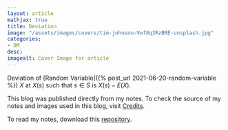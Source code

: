 ```yaml
---
layout: article
mathjax: true
title: Deviation
image: "/assets/images/covers/tim-johnson-Vwf8q3RzBRE-unsplash.jpg"
categories:
- DM
desc:   
imagealt: Cover Image for article
---
```


Deviation of [Random Variable]({% post_url 2021-06-20-random-variable %}) $X$ at $X(s)$ such that $s \in S$ is $X(s) - E(X)$.

































































































































































































































































































































































































This blog was published directly from my notes.
To check the source of my notes and images used in this blog, visit <a href="/credits.html" target="_blank">Credits</a>.

To read my notes, download this <a href="https://github.com/bovem/CS" target="blank">repository</a>.